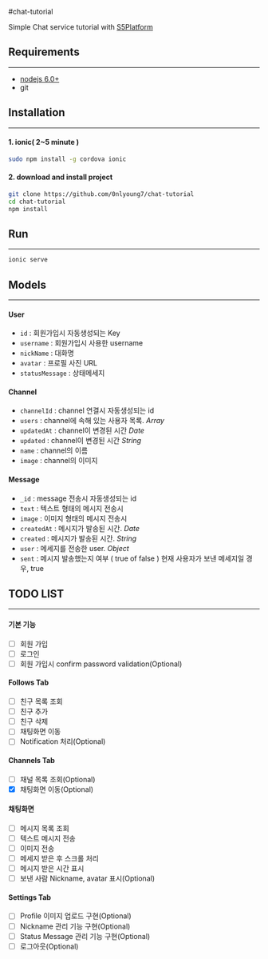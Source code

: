 #chat-tutorial

Simple Chat service tutorial with [S5Platform](https://github.com/s5platform)

## Requirements
-----------

* [nodejs 6.0+](https://nodejs.org/ko/download/)
* git

## Installation
-----------

#### 1. ionic( 2~5 minute )

```bash
sudo npm install -g cordova ionic
``` 

#### 2. download and install project

```bash
git clone https://github.com/0nlyoung7/chat-tutorial
cd chat-tutorial
npm install
```

## Run
-----------

```bash
ionic serve
```

## Models
-----------
#### User
- `id` : 회원가입시 자동생성되는 Key
- `username` : 회원가입시 사용한 username
- `nickName` : 대화명
- `avatar` : 프로필 사진 URL
- `statusMessage` : 상태메세지

#### Channel
- `channelId` : channel 연결시 자동생성되는 id
- `users` : channel에 속해 있는 사용자 목록. *Array*
- `updatedAt` : channel이 변경된 시간 *Date*
- `updated` : channel이 변경된 시간 *String*
- `name` : channel의 이름
- `image` : channel의 이미지

#### Message
- `_id` : message 전송시 자동생성되는 id
- `text` : 텍스트 형태의 메시지 전송시
- `image` : 이미지 형태의 메시지 전송시
- `createdAt` : 메시지가 발송된 시간. *Date*
- `created` : 메시지가 발송된 시간. *String*
- `user` : 메세지를 전송한 user. *Object*
- `sent` : 메시지 발송했는지 여부 ( true of false ) 현재 사용자가 보낸 메세지일 경우, true

## TODO LIST
-----------
#### 기본 기능
- [ ] 회원 가입
- [ ] 로그인
- [ ] 회원 가입시 confirm password validation(Optional)

#### Follows Tab
- [ ] 친구 목록 조회
- [ ] 친구 추가
- [ ] 친구 삭제
- [ ] 채팅화면 이동
- [ ] Notification 처리(Optional)

#### Channels Tab
- [ ] 채널 목록 조회(Optional)
- [X] 채팅화면 이동(Optional)

#### 채팅화면
- [ ] 메시지 목록 조회
- [ ] 텍스트 메시지 전송
- [ ] 이미지 전송
- [ ] 메세지 받은 후 스크롤 처리
- [ ] 메시지 받은 시간 표시
- [ ] 보낸 사람 Nickname, avatar 표시(Optional)

#### Settings Tab
- [ ] Profile 이미지 업로드 구현(Optional)
- [ ] Nickname 관리 기능 구현(Optional)
- [ ] Status Message 관리 기능 구현(Optional)
- [ ] 로그아웃(Optional)